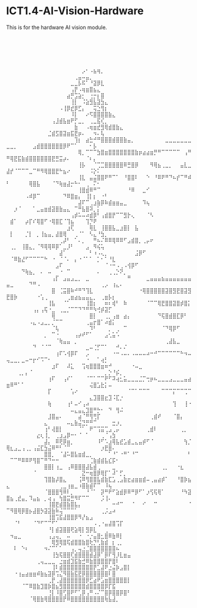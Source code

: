 # ICT1.4-AI-Vision-Hardware
This is for the hardware AI vision module.

⠀⠀⠀⠀⠀⠀⠀⠀⠀⠀⠀⠀⠀⠀⠀⠀⠀⠀⠀⠀⠀⠀⠀⠀⠀⠀⠀⠀⠀⠀⠀⠀⠀⠀⠀⠀⠀⠀⠀⠀⠀⠀⠀⠀⠀⠀⠀⠀⠀⠀⠀⠀⠀⠀⠀⠀⠀⠀⠀⠀⠀⠀⠀⠀⠀⠀⠀⠀⠀⠀⠀⠀⠀⠀⠀⠀⠀⠀⠀⠀⠀⠀⠀⠀⠀⠀⠀⠀⠀⠀
⠀⠀⠀⠀⠀⠀⠀⠀⠀⠀⠀⠀⠀⠀⠀⠀⠀⠀⠀⠀⠀⠀⠀⠀⠀⠀⠀⠀⠀⠀⠀⠀⠀⠀⠀⠀⠀⠀⠀⠀⠀⠀⠀⠀⠀⠀⠀⠀⠀⠀⠀⠀⠀⠀⠀⠀⠀⠀⠀⠀⠀⠀⠀⠀⠀⠀⠀⠀⠀⠀⠀⠀⠀⠀⠀⠀⠀⠀⠀⠀⠀⠀⠀⠀⠀⠀⠀⠀⠀⠀
⠀⠀⠀⠀⠀⠀⠀⠀⠀⠀⠀⠀⠀⠀⠀⠀⠀⠀⠀⠀⠀⠀⠀⠀⠀⠀⠀⠀⠀⠀⠀⠀⠀⠀⠀⠀⠀⠀⠀⠀⠀⠀⠀⠀⠀⠀⠀⠀⠀⠀⠀⠀⠀⠀⠀⠀⠀⠀⠀⠀⠀⠀⠀⠀⠀⠀⠀⠀⠀⡠⠂⠠⣦⢶⡀⠀⠀⠀⠀⠀⠀⠀⠀⠀⠀⠀⠀⠀⠀⠀
⠀⠀⠀⠀⠀⠀⠀⠀⠀⠀⠀⠀⠀⠀⠀⠀⠀⠀⢀⣤⠤⣤⡀⠀⠀⠀⠀⠀⠀⠀⠀⠀⠀⠀⠀⠀⠀⠀⠀⠀⠀⠀⠀⠀⠀⠀⠀⠀⠀⠀⠀⠀⠀⠀⠀⠀⠀⠀⠀⠀⠀⠀⠀⠀⠀⠀⣀⣀⡧⠯⠁⠘⣽⡿⣇⠀⠀⠀⠀⠀⠀⠀⠀⠀⠀⠀⠀⠀⠀⠀
⠀⠀⠀⠀⠀⠀⠀⠀⠀⠀⠀⠀⠀⠀⠀⠀⠀⢠⡟⠠⢶⣶⣿⣦⣄⠀⠀⠀⠀⠀⠀⠀⠀⠀⠀⠀⠀⠀⠀⠀⠀⠀⠀⠀⠀⠀⠀⠀⠀⠀⠀⠀⠀⠀⠀⠀⠀⠀⠀⠀⠀⠀⠀⠀⠀⣴⡛⣩⣵⡂⠀⢐⡒⡆⣿⠀⠀⠀⠀⠀⠀⠀⠀⠀⠀⠀⠀⠀⠀⠀
⠀⠀⠀⠀⠀⠀⠀⠀⠀⠀⠀⠀⠀⠀⠀⠀⠀⢸⡇⠀⠨⣵⣻⣧⣽⣳⣄⠀⠀⠀⠀⠀⠀⠀⠀⠀⠀⠀⠀⠀⠀⠀⠀⠀⠀⠀⠀⠀⠀⠀⠀⠀⠀⠀⠀⠀⠀⠀⠀⠀⠀⠀⠀⠠⢸⡿⣞⡿⣋⡄⠀⠀⢭⣑⢻⡆⠀⠀⠀⠀⠀⠀⠀⠀⠀⠀⠀⠀⠀⠀
⠀⠀⠀⠀⠀⠀⠀⠀⠀⠀⠀⠀⠀⠀⠀⠀⠀⠸⡇⠀⠀⠔⠫⣿⣿⣿⣿⣷⣄⠀⠀⠀⠀⠀⠀⠀⠀⠀⠀⠀⠀⠀⠀⠀⠀⠀⠀⠀⠀⠀⠀⠀⠀⠀⠀⠀⠀⠀⠀⠀⠀⢠⣸⣾⣧⣶⠟⡋⣀⡀⠀⢀⣀⣯⢎⡀⠀⠀⠀⠀⠀⠀⠀⠀⠀⠀⠀⠀⠀⠀
⠀⠀⠀⠀⠀⠀⠀⠀⠀⠀⠀⠀⠀⠀⠀⠀⠀⠀⣷⠀⠀⠠⢶⣶⣞⣻⢿⣾⣿⣷⣄⠀⠀⠀⠀⠀⠀⠀⠀⠀⠀⠀⠀⠀⠀⠀⠀⠀⠀⠀⠀⠀⠀⠀⠀⠀⠀⠀⠀⠀⣈⣾⣫⣿⣽⣶⣯⣟⡶⠄⠀⠀⠲⠄⢧⠀⠀⠀⠀⠀⠀⠀⠀⠀⠀⠀⠀⠀⠀⠀
⠀⠀⠀⠀⠀⠀⠀⠀⠀⠀⠀⠀⠀⠀⠀⠀⠀⠀⢹⡆⠀⣴⣓⠚⠛⣿⣿⣿⣾⣿⣿⣷⣤⡀⠀⠀⠀⠀⠀⠀⠀⠀⣀⣀⣀⣀⣀⣀⣀⣀⣀⡀⠀⠀⠀⠀⣠⣾⣿⣿⣿⣿⣿⣿⡿⠟⠉⠁⠀⠀⠀⠂⡧⠀⠀⠀⠀⠀⠀⠀⠀⠀⠀⠀⠀⠀⠀⠀⠀⠀
⠀⠀⠀⠀⠀⠀⠀⠀⠀⠀⠀⠀⠀⠀⠀⠀⠀⠀⠀⢿⡀⠉⠉⠉⣳⣿⣶⣿⣿⣿⣿⣿⣿⣿⣷⡶⣴⣴⣶⡛⠛⠉⠉⠉⠉⠉⠀⢠⠛⠛⢿⣟⣯⣷⣾⣿⣿⣿⣿⣿⣿⣟⣛⣭⡴⠄⠀⠀⠀⠀⠈⠆⡄⠀⠀⠀⠀⠀⠀⠀⠀⠀⠀⠀⠀⠀⠀⠀⠀⠀
⠀⠀⠀⠀⠀⠀⠀⠀⠀⠀⠀⠀⠀⠀⠀⠀⠀⠀⠀⢸⡧⠀⠀⠈⢉⣉⣿⣿⣿⣿⣿⠿⣛⣿⡿⠀⠀⠀⠻⢿⣦⢀⣀⡀⠀⠀⣤⣇⣀⣼⡞⠈⠉⠉⠉⣀⠉⠛⠻⢿⣿⣿⣟⠓⣦⠔⠀⠀⠀⠀⠀⠨⡕⠅⠀⠀⠀⠀⠀⠀⠀⠀⠀⠀⠀⠀⠀⠀⠀⠀
⠀⠀⠀⠀⠀⠀⠀⠀⠀⠀⠀⠀⠀⠀⠀⠀⠀⠀⠀⢸⣇⠀⣤⣬⣿⣿⠟⠛⠉⠁⠀⠘⣿⣿⠇⠀⠀⠑⠀⠘⠿⠟⠛⠙⠦⡞⠉⠛⠾⠃⠀⠀⠀⠀⠀⢿⣿⣧⠀⠀⠀⠈⠙⢷⣶⣼⡒⠓⠂⠀⢀⠀⠍⠂⠀⠀⠀⠀⠀⠀⠀⠀⠀⠀⠀⠀⠀⠀⠀⠀
⠀⠀⠀⠀⠀⠀⠀⠀⠀⠀⠀⠀⠀⠀⠀⠀⠀⠀⠀⢸⣿⣾⠿⠛⠉⠀⠀⠀⠀⠀⠀⠀⠘⠿⠀⠀⣀⠊⠀⠀⠀⠀⠀⠀⠀⠀⠀⠀⠀⠀⠀⠀⠀⠀⠠⠾⡿⠉⠀⠀⠀⠀⠀⠀⠙⠿⣿⣶⡄⠀⢸⡇⡆⠀⠐⠃⠀⠀⠀⠀⠀⠀⠀⠀⠀⠀⠀⠀⠀⠀
⠀⠀⠀⠀⠀⠀⠀⠀⠀⠀⠀⠀⠀⠀⠀⠀⠀⠀⠀⣼⠏⠉⢀⣰⣷⡿⠷⣾⣶⣶⣤⣀⠀⠀⠀⠀⠹⢦⠀⠀⠀⠀⠀⠀⠀⠀⠀⠀⠀⠀⠀⡰⠈⠀⠀⠀⠁⣀⣤⣶⣾⣽⣿⣷⣤⣄⠀⠉⠛⣧⣿⠽⡀⡅⠀⠀⠀⠀⠀⠀⠀⠀⠀⠀⠀⠀⠀⠀⠀⠀
⠀⠀⠀⠀⠀⠀⠀⠀⠀⠀⠀⠀⠀⠀⠀⠀⠀⢠⡾⠥⠤⠴⣾⡿⠃⢠⣾⣿⡟⠉⠉⣻⡗⢄⠀⠀⠀⠈⠣⠀⠀⠀⠀⠀⠀⠀⠀⠀⠀⠀⣾⠁⠀⠀⡴⡏⠎⢿⣿⠋⠐⢿⣿⣏⠈⢹⣦⠀⠀⠀⢹⡙⠟⠀⠀⠀⠀⠀⠀⠀⠀⠀⠀⠀⠀⠀⠀⠀⠀⠀
⠀⠀⠀⠀⠀⠀⠀⠀⠀⠀⠀⠀⠀⠀⠀⠀⣰⢏⠀⠀⠀⠀⢿⣇⠀⢸⣿⣿⣧⣀⣰⣿⡇⠀⣧⠀⠀⠀⠀⠀⠀⠀⠀⠀⠀⠀⠀⠀⠀⠀⡇⠀⠀⠀⡈⡇⠀⡀⢸⣦⣤⡀⣼⣿⢿⠀⠀⢀⠈⠁⠀⠣⣄⠘⣳⡀⠀⠀⠀⠀⠀⠀⠀⠀⠀⠀⠀⠀⠀⠀
⠀⠀⠀⠀⠀⠀⠀⠀⠀⠀⠀⠀⠀⠀⢀⡼⠃⠀⠁⠄⡀⠀⠀⠛⠦⠌⠿⠿⢿⠿⠿⠋⣠⣾⣿⡀⢀⡤⠖⠀⠀⠀⠀⠀⠀⠀⠀⠀⠀⠀⢀⡀⠀⢸⣿⣄⡀⠈⠻⢿⢿⠿⡿⠁⣀⡸⠃⠀⠀⠀⣠⠀⠻⢮⢥⠀⠀⠀⠀⠀⠀⠀⠀⠀⠀⠀⠀⠀⠀⠀
⠀⠀⠀⠀⠀⠀⠀⠀⠀⠀⠀⠀⠀⠀⣼⠁⠀⠀⠀⠀⠀⠀⠃⠰⠠⢄⡀⠀⠀⠀⠀⠀⠀⠀⣨⡿⠋⠀⠀⠀⠀⠀⠀⠀⠀⠀⠀⠀⠀⠀⠈⠿⣷⣜⠋⠉⠉⠉⠉⠓⠀⠐⠀⠈⠈⠄⠀⡄⠐⠈⠁⠁⠀⡁⠂⠁⠘⣇⠀⠀⠀⠀⠀⠀⠀⠀⠀⠀⠀⠀
⠀⠀⠀⠀⠀⠀⠀⠀⠀⠀⠀⠀⠀⣠⠏⠀⠀⠀⠀⠀⠀⠀⠀⠀⠀⠀⠈⠐⠒⠠⢀⠠⢺⡿⠋⠀⠀⠀⠀⠀⠀⠀⠀⠀⠀⠀⠀⠀⠀⠀⠀⠀⠀⠙⢷⣦⡀⠀⠄⠀⠤⠀⠀⠐⠀⠉⠀⠀⠀⠀⠀⠀⠀⠄⠀⠀⢀⢀⡑⠝⡀⠀⠀⠀⠀⠀⠀⠀⠀⠀
⠀⠀⠀⠀⠀⠀⠀⠀⠀⠀⠀⠀⢠⡏⠀⣠⣤⣠⣀⡀⠀⣀⠀⠀⠀⠀⠀⠀⠀⠀⠀⠀⠛⠀⠀⠀⠀⣀⣤⣤⣤⣦⣤⣤⣤⣤⣤⣤⣤⣤⣀⠀⠀⠀⠀⠙⠛⠠⠀⠀⠀⠀⠀⠀⠀⠀⠀⠀⠀⠀⠀⠀⠀⠀⢀⡠⠀⢰⣄⠄⠀⠀⠀⠀⠀⠀⠀⠀⠀⠀
⠀⠀⠀⠀⠀⠀⠀⠀⠀⠀⠀⠀⣿⠀⢈⣭⣿⠷⠚⠛⠙⢹⣇⠀⠀⠀⠀⠀⠀⠀⠀⠀⠀⠀⠀⠐⢿⣿⣿⣿⣿⣿⣽⣿⣻⣟⣿⣽⣻⣟⣿⡷⠀⠀⠀⠀⠀⠐⢡⢀⠀⠀⠀⠀⠀⢀⣶⣴⣦⣤⣤⣄⡀⠀⢀⣶⡧⡆⠀⠀⠀⠀⠀⠀⠀⠀⠀⠀⠀⠀
⠀⠀⠀⠀⠀⠀⠀⠀⠀⠀⠀⢸⣧⠀⠀⠈⠁⠀⠀⠀⠀⢸⣿⡆⠀⠀⠶⠆⢾⠃⠀⠷⠀⠀⠀⠀⠀⠈⠉⠉⢿⣟⣿⣿⣽⣿⡾⣿⡅⠀⠀⠀⠀⠀⠀⠀⢠⡄⢠⢯⠐⣀⠀⢀⣀⡈⠉⠉⠙⠙⠛⠛⠳⢚⡾⣽⡋⠀⠀⠀⠀⠀⠀⠀⠀⠀⠀⠀⠀⠀
⠀⠀⠀⠀⠀⠀⠀⠀⠀⠀⠀⠀⢿⠀⠀⠀⠀⠀⠀⠀⠀⠀⣿⡇⠀⠀⢀⡀⢠⣶⠀⣴⡄⠀⠀⠀⠀⠀⠀⠀⠙⢯⣿⣾⣿⣏⡿⠃⠀⠀⠀⠀⠀⠀⠀⠠⣄⠠⣠⣀⡀⡈⠉⠉⠀⠀⠀⠀⠀⠀⢀⣤⡖⣿⠁⠴⣾⡅⠀⠀⠀⠀⠀⠀⠀⠀⠀⠀⠀⠀
⠀⠀⠀⠀⠀⠀⠀⠀⠀⠀⠀⠀⠈⢧⠀⠀⠀⠀⠀⠀⠀⠀⠹⠃⠀⠀⠀⡀⠀⢀⠀⠉⠀⠀⠀⠀⠀⠀⠀⠀⠀⠈⠙⢿⡿⠋⠀⠀⠀⠀⠀⠀⠀⠀⠀⠀⠀⠀⠀⡀⠀⠉⠐⠀⠀⠀⠀⢠⡴⠞⠋⠁⠀⠀⠀⣠⢂⣥⠡⠀⠀⠀⠀⠀⠀⠀⠀⠀⠀⠀
⠀⠀⠀⠀⠀⠀⠀⠀⠀⠀⠀⠀⠀⠈⢷⣤⣤⠀⡀⠀⠀⠀⠀⠀⠀⠀⠀⠀⠀⠀⠀⠀⠀⠀⠀⠀⠀⠀⠀⠀⠀⠀⢀⣼⣧⣀⠀⠀⠀⠀⠀⠀⠀⠀⠀⠀⠙⠀⠈⠈⠉⠀⠀⠀⠀⠀⠀⠀⠀⠀⣀⠤⢈⡋⠉⠁⠀⠀⠚⠄⠌⠀⠀⠀⠀⠀⠀⠀⠀⠀
⠀⠀⠀⠀⠀⠀⠀⠀⠀⠀⠀⠀⠀⢰⠏⠡⢺⡿⠏⠀⠀⡠⠀⠀⠀⠀⠀⠀⠐⠒⠠⠤⠄⠠⠤⠤⠤⠴⠒⠚⠉⠉⠉⠉⠉⠉⠓⠲⠤⢤⣀⣀⡀⣀⠤⠒⡖⠊⠩⠉⠂⠀⠀⠀⠀⠀⠀⠀⠀⠀⠐⠀⠀⠁⢴⡃⠀⠀⠀⠀⠀⠀⠀⠀⠀⠀⠀⠀⠀⠀
⠀⠀⠀⠀⠀⠀⠀⠀⠀⠀⠀⠀⣰⠏⠀⠀⠼⣅⠀⠀⢩⢶⣿⣿⣿⣶⠶⠚⠀⠀⠀⠀⠀⠐⠤⣀⠀⠀⠀⠀⠀⠀⠀⠀⠀⠀⠀⠀⠀⠀⠀⠀⢀⡀⡄⠈⠀⠀⠀⠀⠀⠀⠀⠀⠀⠀⠀⠀⠀⠀⠀⠀⠀⠀⠀⡀⡑⠘⡮⡀⠀⠀⠀⠀⠀⠀⠀⠀⠀⠀
⠀⠀⠀⠀⠀⠀⠀⠀⠀⠀⠀⢰⠏⠀⠀⢠⠎⠁⠀⠀⠀⠈⠉⠁⠉⠉⠟⠋⠽⢴⣂⣥⣀⣀⣀⣈⡉⢒⡶⠦⣀⣀⣀⣠⣀⣀⣀⣤⣴⣶⠿⠛⠁⠁⠀⠀⠀⠀⠀⠀⠀⠀⠀⠀⠀⠀⠀⠀⠀⠀⠀⢬⣿⣡⣗⡅⠤⠀⠀⠀⠀⠀⠀⠀⠀⠀⠀⠀⠀⠀
⠀⠀⠀⠀⠀⠀⠀⠀⠀⠀⠀⡏⠀⠀⠀⠀⠀⢡⠔⠀⠀⠀⠀⠀⠀⠀⠀⠀⠀⠀⠀⠀⠈⠉⠁⠉⠉⠉⠀⠀⠀⠉⠉⠉⡍⠉⠉⢉⠉⠀⠀⠀⠀⠀⠀⠀⠀⠀⠀⠀⠀⠀⠀⠀⠀⠀⠀⠀⠀⠀⠀⣄⣹⣿⣿⣖⣹⠨⣏⡐⠀⠀⠀⠀⠀⠀⠀⠀⠀⠀
⠀⠀⠀⠀⠀⠀⠀⠀⠀⠀⠀⢷⠀⠀⠀⠀⢰⠃⠤⠊⢠⠴⠀⠀⠀⠀⠀⠀⠀⠀⠀⠀⠀⠀⠀⠀⠀⠀⠀⠀⠀⠀⠀⠀⢹⠀⠀⢸⠐⠀⠀⠀⠀⠀⠀⠀⠀⠀⠀⠀⠀⠀⠀⠀⠀⠀⠤⣄⣤⣄⣹⣿⠛⡓⠂⠀⠙⠀⢻⠬⠀⠀⠀⠀⠀⠀⠀⠀⠀⠀
⠀⠀⠀⠀⠀⠀⠀⠀⠀⠀⠀⣸⣿⣤⠄⠀⠀⠀⠀⣴⠈⠛⢻⢛⡏⠀⠀⠀⠀⠀⠀⠀⠀⠀⠀⠀⠀⠀⢀⣾⠞⠀⠀⠀⠈⣿⡄⠀⠀⠀⠀⠀⠀⠀⠀⠀⠀⠀⠀⣄⠀⠀⠀⠀⠀⠤⣄⣷⣬⣙⡛⠛⠉⠀⠀⠀⠀⣒⡰⡀⠀⠀⠀⠀⠀⠀⠀⠀⠀⠀
⠀⠀⠀⠀⠀⠀⠀⠀⠀⠀⢰⠃⢼⣿⡇⠀⠀⠀⠀⠈⠁⠀⠟⠉⢩⣭⢉⣠⢀⡤⠀⠀⠀⠀⠀⠀⠀⢀⣾⠇⠀⠀⠀⠀⠀⠀⢀⡀⠀⠀⠀⠀⠀⠀⠀⠀⠀⣔⢆⢸⡀⠀⢀⣰⣠⡿⠒⠂⠈⠀⠁⠀⠀⠀⢀⠈⢠⣳⠀⠀⠀⠀⠀⠀⠀⠀⠀⠀⠀⠀
⠀⠀⠀⠀⠀⠀⠀⠀⠀⠀⣼⡄⠀⠿⢟⡿⣶⡀⠀⠀⠀⠀⠀⠀⠸⠋⠡⣰⢿⣧⣞⣡⣾⣀⣄⣤⡾⠋⠈⠀⠀⠀⠀⠀⠀⠀⠀⢳⡈⢿⣆⣠⣀⢠⢀⡀⢠⣬⣏⣳⣬⠿⠛⠃⠈⠉⠀⠀⠀⠀⠀⠀⠀⠀⡰⣟⣿⠄⠀⠀⠀⠀⠀⠀⠀⠀⠀⠀⠀⠀
⠀⠀⠀⠀⠀⠀⠀⠀⠀⠀⣿⣿⡀⠀⠈⣼⠥⣿⣧⣶⣾⣀⡀⠀⠀⠀⠀⠁⠘⠁⠐⠛⠁⠘⠉⠀⠀⠀⠀⠀⠀⠀⠀⠀⠀⠀⠀⠀⠃⠀⠉⠉⠛⠿⠿⠟⢻⣿⠉⠛⠙⠒⠒⠀⠀⠀⠀⠀⠀⠀⠀⢈⣷⣾⣾⣧⣎⡯⠂⠀⠀⠀⠀⠀⠀⠀⠀⠀⠀⠀
⠀⠀⠀⠀⠀⠀⠀⠀⠀⠀⣿⣿⡇⢰⣀⠀⢠⠿⣿⣿⣿⣼⣧⣾⢀⠀⠀⠀⣀⠀⠀⠀⠀⠀⠀⠀⠀⠀⠀⠀⠀⢀⡀⠀⠀⠐⣆⠀⠀⠀⠀⠀⠀⠀⠀⠀⠈⠀⠀⠀⠀⠀⠀⠀⠀⠀⠀⠀⠀⣝⠒⢶⣿⡿⢿⡏⠁⠼⠁⡋⡀⠀⠀⠀⠀⠀⠀⠀⠀⠀
⠀⠀⠀⠀⠀⠀⠀⠀⠀⠀⢹⣿⣷⡼⣿⣄⠀⠀⠀⢨⠿⢻⣿⣿⣧⣾⣷⣏⣡⢀⣠⣷⣖⣴⣶⣶⣾⠤⢀⣤⣴⡾⠁⠀⠀⠘⣿⡷⣦⣄⠀⠀⠀⠀⠀⠀⠀⠀⠀⠀⠀⠀⠀⢀⣀⢰⣶⣀⠰⣿⣷⣾⠏⠉⠀⠸⢦⠀⠀⠀⠀⠀⠀⠀⠀⠀⠀⠀⠀⠀
⠀⠀⠀⠀⠀⠀⠀⠀⠀⠀⠈⣿⣿⣿⢻⠿⠇⡀⠀⠀⠀⠘⠈⠁⠀⡽⠛⠟⠋⣵⣾⡿⠿⠛⡿⠋⠁⡰⢫⢯⢿⠁⠀⠀⠀⠀⠘⠳⣽⣿⣦⢀⣞⣤⡀⠹⣤⣦⠀⡀⢴⢠⠀⢳⣿⣭⣛⠻⠏⠉⠉⠀⠀⠀⡨⢸⠄⠀⠀⠀⠀⠀⠀⠀⠀⠀⠀⠀⠀⠀
⠀⠀⠀⠀⠀⠀⠀⠀⠀⠀⠀⢸⣿⣟⣾⣿⣷⣿⣧⡄⠀⠀⠀⠀⠀⠀⠀⠀⠒⠚⠉⠀⠀⠈⠀⠀⠊⠀⠀⠉⠀⠀⠀⠀⠀⠀⠀⠀⠈⠉⠻⣿⢿⡿⣿⡦⣼⣿⡳⣽⣽⣷⠷⢬⠉⠉⠉⠁⠀⠀⠀⠀⠀⠀⢀⡨⣠⠴⠀⠀⠀⠀⠀⠀⠀⠀⠀⠀⠀⠀
⠀⠀⠀⠀⠀⠀⠀⠀⠀⠀⠀⢸⣿⢩⣯⣼⣿⣿⡿⠻⡜⣦⣠⠀⠀⠀⠀⠀⠀⠀⠀⠀⠀⠀⠀⠀⠀⠀⠀⠀⠀⠀⠀⠀⠀⠀⠀⠀⠀⠀⠀⠈⠃⠀⠀⠀⠈⠙⠋⠉⠉⠋⠁⠀⠀⠀⠀⠀⠀⠀⠀⠀⠠⢀⠐⣤⣼⣿⢩⡏⠀⠀⠀⠀⠀⠀⠀⠀⠀⠀
⠀⠀⠀⠀⠀⠀⠀⠀⠀⠀⠀⠘⡇⣾⣽⣿⣿⢟⣵⢿⡇⣻⡿⣇⠀⠀⢀⠀⠀⠀⠀⠀⠀⠀⠀⠀⠀⠀⠀⠀⠀⠀⠀⠀⠀⠀⠀⠀⠀⠀⠲⣤⣀⠀⠀⠀⠀⠀⠀⠀⢠⣠⢤⡀⠀⠤⠀⠀⠐⠀⠐⡐⣤⣿⣂⣿⠿⣷⠿⡇⠀⠀⠀⠀⠀⠀⠀⠀⠀⠀
⠀⠀⠀⠀⠀⠀⠀⠀⠀⠀⠀⠀⢿⣻⢿⣿⢯⣾⣿⣿⣷⣿⢗⡙⢃⣷⣾⠀⡆⢀⡀⠀⠀⠀⠀⠀⠀⠀⠀⠀⠀⠀⠀⠀⠀⠀⠀⠀⠀⠀⠀⠇⠀⠑⠆⠀⠀⠀⠀⠲⠌⠉⠁⠁⠀⠀⢠⡀⢤⣐⣈⣿⣿⣿⣿⣿⣿⣿⠦⠀⠀⠀⠀⠀⠀⠀⠀⠀⠀⠀
⠀⠀⠀⠀⠀⠀⠀⠀⠀⠀⠀⠀⢸⣳⢯⣿⣿⢏⣾⣿⣿⣿⣾⣼⡿⠁⡿⠏⢻⡸⣇⣶⣤⠀⠀⠀⠀⠀⠀⠀⠀⠀⠀⠀⠀⠀⠀⠀⠀⠀⠀⠀⠀⠀⠀⠀⠀⢀⢤⣀⣀⣀⠀⣐⣶⣾⣹⣯⣷⣚⠿⣷⣿⣿⣿⣿⡟⣿⠇⠀⠀⠀⠀⠀⠀⠀⠀⠀⠀⠀
⠀⠀⠀⠀⠀⠀⠀⠀⠀⠀⠀⠀⢸⠇⣾⣿⣿⣿⣿⣿⣿⣿⣿⡟⣁⣼⠟⣐⣬⡷⣠⣿⡇⠀⠀⠀⠀⠀⠀⠀⠀⠀⠀⠀⠀⠀⠀⠀⠀⠀⠀⠐⢰⣤⣴⣶⣶⠾⣷⣦⣽⡿⢩⣌⠻⣿⣷⣯⣟⡿⣿⣿⣿⣿⣿⣿⠇⣿⠀⠀⠀⠀⠀⠀⠀⠀⠀⠀⠀⠀
⠀⠀⠀⠀⠀⠀⠀⠀⠀⠀⠀⢀⡟⢀⣼⣿⣿⣿⣿⣿⣿⡿⣋⣴⠟⣡⣶⣿⣿⣿⣿⣿⡇⠀⠀⠀⠀⠀⠀⠀⠀⠀⠀⠀⠀⠀⠀⠀⠀⠀⠀⠀⠀⠈⠉⠿⣿⣷⣹⣿⡷⣿⣦⣻⣿⣿⣿⣿⣿⣿⣾⣿⣿⣿⣿⡿⡏⣯⠀⠀⠀⠀⠀⠀⠀⠀⠀⠀⠀⠀
⠀⠀⠀⠀⠀⠀⠀⠀⠀⠀⠀⢘⡇⠸⣿⢋⣿⠟⠋⢁⡿⢠⠛⠠⠌⠉⣿⡿⣿⣿⡿⣿⠃⠀⠀⠀⠀⠀⠀⠀⠀⠀⠀⠀⠀⠀⠀⠀⠀⠀⠀⠀⠀⠀⠀⠈⢿⣿⣷⢿⣿⣿⣿⣿⡟⠿⣿⣿⣿⣿⣿⣿⣿⣿⣿⢷⣧⣼⡀⠀⠀⠀⠀⠀⠀⠀⠀⠀⠀⠀
